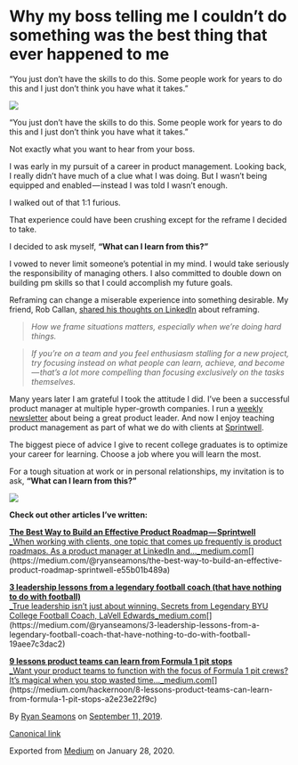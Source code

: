 <!-- @@master = blog-template.html
{"title":"Why my boss telling me I couldn't do something was the best thing that ever happned to me", "description":"Choose experiences where you can learn the most, and then reframe the experience where you ask yourself 'What can I learn from this?'", "url":"https://ryanseamons.com/what-can-i-learn"}
-->

<!-- @@block = blog-post-->

# Why my boss telling me I couldn’t do something was the best thing that ever happened to me

“You just don’t have the skills to do this. Some people work for years to do this and I just don’t think you have what it takes.”

![](https://cdn-images-1.medium.com/max/800/0*jDEbn-VJIZcyUtgg.png)

“You just don’t have the skills to do this. Some people work for years to do this and I just don’t think you have what it takes.”

Not exactly what you want to hear from your boss.

I was early in my pursuit of a career in product management. Looking back, I really didn’t have much of a clue what I was doing. But I wasn’t being equipped and enabled — instead I was told I wasn’t enough.

I walked out of that 1:1 furious.

That experience could have been crushing except for the reframe I decided to take.

I decided to ask myself, **“What can I learn from this?”**

I vowed to never limit someone’s potential in my mind. I would take seriously the responsibility of managing others. I also committed to double down on building pm skills so that I could accomplish my future goals.

Reframing can change a miserable experience into something desirable. My friend, Rob Callan, [shared his thoughts on LinkedIn](https://www.linkedin.com/posts/robcallan_perspective-change-vision-activity-6556524001458470912-JWiQ/) about reframing.

> _How we frame situations matters, especially when we’re doing hard things._

> _If you’re on a team and you feel enthusiasm stalling for a new project, try focusing instead on what people can learn, achieve, and become — that’s a lot more compelling than focusing exclusively on the tasks themselves._

Many years later I am grateful I took the attitude I did. I’ve been a successful product manager at multiple hyper-growth companies. I run a [weekly newsletter](https://ryanseamons.substack.com/) about being a great product leader. And now I enjoy teaching product management as part of what we do with clients at [Sprintwell](https://www.sprintwell.com/).

The biggest piece of advice I give to recent college graduates is to optimize your career for learning. Choose a job where you will learn the most.

For a tough situation at work or in personal relationships, my invitation is to ask, **“What can I learn from this?”**

[![](https://cdn-images-1.medium.com/max/800/1*4yiFgiM1SIAyjgbfNbSkiw.png)](https://ryanseamons.substack.com/)

**Check out other articles I’ve written:**

[**The Best Way to Build an Effective Product Roadmap — Sprintwell**  
_When working with clients, one topic that comes up frequently is product roadmaps. As a product manager at LinkedIn and…_medium.com](https://medium.com/@ryanseamons/the-best-way-to-build-an-effective-product-roadmap-sprintwell-e55b01b489a "https://medium.com/@ryanseamons/the-best-way-to-build-an-effective-product-roadmap-sprintwell-e55b01b489a")[](https://medium.com/@ryanseamons/the-best-way-to-build-an-effective-product-roadmap-sprintwell-e55b01b489a)

[**3 leadership lessons from a legendary football coach (that have nothing to do with football)**  
_True leadership isn’t just about winning. Secrets from Legendary BYU College Football Coach, LaVell Edwards_medium.com](https://medium.com/@ryanseamons/3-leadership-lessons-from-a-legendary-football-coach-that-have-nothing-to-do-with-football-19aee7c3dac2 "https://medium.com/@ryanseamons/3-leadership-lessons-from-a-legendary-football-coach-that-have-nothing-to-do-with-football-19aee7c3dac2")[](https://medium.com/@ryanseamons/3-leadership-lessons-from-a-legendary-football-coach-that-have-nothing-to-do-with-football-19aee7c3dac2)

[**9 lessons product teams can learn from Formula 1 pit stops**  
_Want your product teams to function with the focus of Formula 1 pit crews? It’s magical when you stop wasted time…_medium.com](https://medium.com/hackernoon/8-lessons-product-teams-can-learn-from-formula-1-pit-stops-a2e23e22f9c "https://medium.com/hackernoon/8-lessons-product-teams-can-learn-from-formula-1-pit-stops-a2e23e22f9c")[](https://medium.com/hackernoon/8-lessons-product-teams-can-learn-from-formula-1-pit-stops-a2e23e22f9c)

By [Ryan Seamons](https://medium.com/@ryanseamons) on [September 11, 2019](https://medium.com/p/7129442a3ece).

[Canonical link](https://medium.com/@ryanseamons/why-my-boss-telling-me-i-couldnt-do-something-was-the-best-thing-that-ever-happened-to-me-7129442a3ece)

Exported from [Medium](https://medium.com) on January 28, 2020.